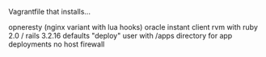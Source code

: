 Vagrantfile that installs...

opneresty (nginx variant with lua hooks)
oracle instant client
rvm with ruby 2.0 / rails 3.2.16 defaults
"deploy" user with /apps directory for app deployments
no host firewall
